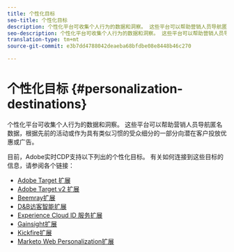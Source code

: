 ```yaml
---
title: 个性化目标
seo-title: 个性化目标
description: 个性化平台可收集个人行为的数据和洞察。 这些平台可以帮助营销人员导航匿名数据，根据先前的活动或作为具有类似习惯的受众细分的一部分向潜在客户投放优惠或广告。
seo-description: 个性化平台可收集个人行为的数据和洞察。 这些平台可以帮助营销人员导航匿名数据，根据先前的活动或作为具有类似习惯的受众细分的一部分向潜在客户投放优惠或广告。
translation-type: tm+mt
source-git-commit: e3b7dd4788042deaeba68bfdbe08e8448b46c270

---
```



# 个性化目标 {#personalization-destinations}

个性化平台可收集个人行为的数据和洞察。 这些平台可以帮助营销人员导航匿名数据，根据先前的活动或作为具有类似习惯的受众细分的一部分向潜在客户投放优惠或广告。

目前，Adobe实时CDP支持以下列出的个性化目标。 有关如何连接到这些目标的信息，请参阅各个链接：

* [Adobe Target 扩展](/help/rtcdp/destinations/adobe-target-extension.md)
* [Adobe Target v2 扩展](/help/rtcdp/destinations/adobe-target-v2-extension.md)
* [Beemray扩展](/help/rtcdp/destinations/beemray-extension.md)
* [D&amp;B访客智能扩展](/help/rtcdp/destinations/dnb-extension.md)
* [Experience Cloud ID 服务扩展](/help/rtcdp/destinations/adobe-ecid-extension.md)
* [Gainsight扩展](/help/rtcdp/destinations/gainsight-extension.md)
* [Kickfire扩展](/help/rtcdp/destinations/kickfire-extension.md)
* [Marketo Web Personalization扩展](marketo-web-personalization-extension.md)
